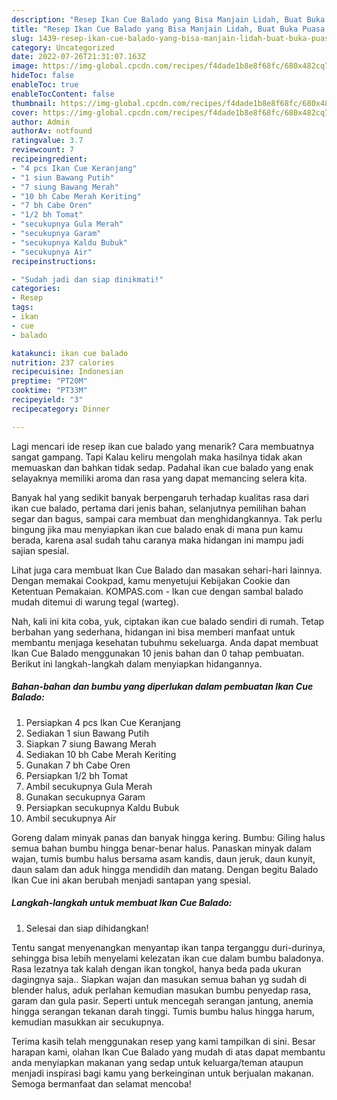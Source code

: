 ```yaml
---
description: "Resep Ikan Cue Balado yang Bisa Manjain Lidah, Buat Buka Puasa Sempurna"
title: "Resep Ikan Cue Balado yang Bisa Manjain Lidah, Buat Buka Puasa Sempurna"
slug: 1439-resep-ikan-cue-balado-yang-bisa-manjain-lidah-buat-buka-puasa-sempurna
category: Uncategorized
date: 2022-07-26T21:31:07.163Z
image: https://img-global.cpcdn.com/recipes/f4dade1b8e8f68fc/680x482cq70/ikan-cue-balado-foto-resep-utama.jpg
hideToc: false
enableToc: true
enableTocContent: false
thumbnail: https://img-global.cpcdn.com/recipes/f4dade1b8e8f68fc/680x482cq70/ikan-cue-balado-foto-resep-utama.jpg
cover: https://img-global.cpcdn.com/recipes/f4dade1b8e8f68fc/680x482cq70/ikan-cue-balado-foto-resep-utama.jpg
author: Admin
authorAv: notfound
ratingvalue: 3.7
reviewcount: 7
recipeingredient:
- "4 pcs Ikan Cue Keranjang"
- "1 siun Bawang Putih"
- "7 siung Bawang Merah"
- "10 bh Cabe Merah Keriting"
- "7 bh Cabe Oren"
- "1/2 bh Tomat"
- "secukupnya Gula Merah"
- "secukupnya Garam"
- "secukupnya Kaldu Bubuk"
- "secukupnya Air"
recipeinstructions:

- "Sudah jadi dan siap dinikmati!"
categories:
- Resep
tags:
- ikan
- cue
- balado

katakunci: ikan cue balado 
nutrition: 237 calories
recipecuisine: Indonesian
preptime: "PT20M"
cooktime: "PT33M"
recipeyield: "3"
recipecategory: Dinner

---
```



Lagi mencari ide resep ikan cue balado yang menarik? Cara membuatnya sangat gampang. Tapi Kalau keliru mengolah maka hasilnya tidak akan memuaskan dan bahkan tidak sedap. Padahal ikan cue balado yang enak selayaknya memiliki aroma dan rasa yang dapat memancing selera kita.


Banyak hal yang sedikit banyak berpengaruh terhadap kualitas rasa dari ikan cue balado, pertama dari jenis bahan, selanjutnya pemilihan bahan segar dan bagus, sampai cara membuat dan menghidangkannya. Tak perlu bingung jika mau menyiapkan ikan cue balado enak di mana pun kamu berada, karena asal sudah tahu caranya maka hidangan ini mampu jadi sajian spesial.

Lihat juga cara membuat Ikan Cue Balado dan masakan sehari-hari lainnya. Dengan memakai Cookpad, kamu menyetujui Kebijakan Cookie dan Ketentuan Pemakaian. KOMPAS.com - Ikan cue dengan sambal balado mudah ditemui di warung tegal (warteg).


Nah, kali ini kita coba, yuk, ciptakan ikan cue balado sendiri di rumah. Tetap berbahan yang sederhana, hidangan ini bisa memberi manfaat untuk membantu menjaga kesehatan tubuhmu sekeluarga. Anda dapat membuat Ikan Cue Balado menggunakan 10 jenis bahan dan 0 tahap pembuatan. Berikut ini langkah-langkah dalam menyiapkan hidangannya.

<!--inarticleads1-->

##### Bahan-bahan dan bumbu yang diperlukan dalam pembuatan Ikan Cue Balado:

1. Persiapkan 4 pcs Ikan Cue Keranjang
1. Sediakan 1 siun Bawang Putih
1. Siapkan 7 siung Bawang Merah
1. Sediakan 10 bh Cabe Merah Keriting
1. Gunakan 7 bh Cabe Oren
1. Persiapkan 1/2 bh Tomat
1. Ambil secukupnya Gula Merah
1. Gunakan secukupnya Garam
1. Persiapkan secukupnya Kaldu Bubuk
1. Ambil secukupnya Air


Goreng dalam minyak panas dan banyak hingga kering. Bumbu: Giling halus semua bahan bumbu hingga benar-benar halus. Panaskan minyak dalam wajan, tumis bumbu halus bersama asam kandis, daun jeruk, daun kunyit, daun salam dan aduk hingga mendidih dan matang. Dengan begitu Balado Ikan Cue ini akan berubah menjadi santapan yang spesial. 

<!--inarticleads2-->

##### Langkah-langkah untuk membuat Ikan Cue Balado:


1. Selesai dan siap dihidangkan!

Tentu sangat menyenangkan menyantap ikan tanpa terganggu duri-durinya, sehingga bisa lebih menyelami kelezatan ikan cue dalam bumbu baladonya. Rasa lezatnya tak kalah dengan ikan tongkol, hanya beda pada ukuran dagingnya saja.. Siapkan wajan dan masukan semua bahan yg sudah di blender halus, aduk perlahan kemudian masukan bumbu penyedap rasa, garam dan gula pasir. Seperti untuk mencegah serangan jantung, anemia hingga serangan tekanan darah tinggi. Tumis bumbu halus hingga harum, kemudian masukkan air secukupnya. 

Terima kasih telah menggunakan resep yang kami tampilkan di sini. Besar harapan kami, olahan Ikan Cue Balado yang mudah di atas dapat membantu anda menyiapkan makanan yang sedap untuk keluarga/teman ataupun menjadi inspirasi bagi kamu yang berkeinginan untuk berjualan makanan. Semoga bermanfaat dan selamat mencoba!
